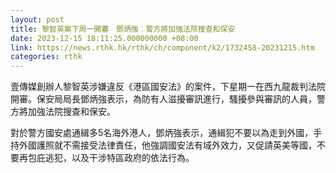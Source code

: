 ```yaml
---
layout: post
title: 黎智英案下周一開審　鄧炳強︰警方將加強法院搜查和保安
date: 2023-12-15 18:11:25.000000000 +08:00
link: https://news.rthk.hk/rthk/ch/component/k2/1732458-20231215.htm
categories: rthk
---
```


壹傳媒創辦人黎智英涉嫌違反《港區國安法》的案件，下星期一在西九龍裁判法院開審。保安局局長鄧炳強表示，為防有人滋擾審訊進行，騷擾參與審訊的人員，警方將加強法院搜查和保安。

對於警方國安處通緝多5名海外港人，鄧炳強表示，通緝犯不要以為走到外國，手持外國護照就不需接受法律責任，他強調國安法有域外效力，又促請英美等國，不要再包庇逃犯，以及干涉特區政府的依法行為。
